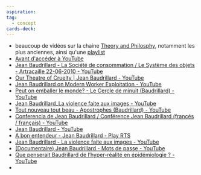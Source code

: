 ```yaml
---
aspiration: 
tag:
  - concept
cards-deck:
---
```

- beaucoup de vidéos sur la chaine [Theory and Philosphy](https://www.youtube.com/@TheoryPhilosophy/videos), notamment les plus anciennes, ainsi qu'une [playlist](https://youtube.com/playlist?list=PLWp2B7872lfdLq-N4tanKKRjQVGmsTq1S&si=TcY9PpP5s8vZ8qNV)
- [Avant d'accéder à YouTube](https://youtube.com/playlist?list=PLF0F40A6D83FF31E4&si=8SOq8sczml-1WHaP)
- [Jean Baudrillard - La Société de consommation / Le Système des objets - Artracaille 22-06-2010 - YouTube](https://youtu.be/foLncO8aCCk?si=ZOVYeu7wWXafQepJ)
- [Our Theatre of Cruelty | Jean Baudrillard - YouTube](https://youtu.be/_HAuzrIGt1A?si=KLS25fbnIRsv_Y7D)
- [Jean Baudrillard on Modern Worker Exploitation - YouTube](https://youtu.be/XHvtncWBrgY?si=EyXjbVE2nnHlMYjs)
- [Peut on emballer le monde? - Le Cercle de minuit (Baudrillard) - YouTube](https://youtu.be/6MqvqKPm8Y4?si=PoHaiMIEd7kirLRh)
- [Jean Baudrillard\_La violence faite aux images - YouTube](https://youtu.be/hlCaxiMzOPI?si=aihp2CfWDpxO2dEd)
- [Tout nouveau tout beau - Apostrophes (Baudrillard) - YouTube](https://youtu.be/gAI8LVv6-_0?si=dKmsOt69Xa7V5PY8)
- [Conferencia de Jean Baudrillard / Conférence Jean Baudrillard (francés / français) - YouTube](https://youtu.be/QZYKKGqm9SY?si=ms32TfFgO2WA6ZeP)
- [Jean Baudrillard - YouTube](https://youtu.be/sdUft25fdLI?si=JdbH7GGisKpi0iPf)
- [A bon entendeur - Jean Baudrillard - Play RTS](https://www.rts.ch/play/tv/a-bon-entendeur/video/jean-baudrillard?urn=urn:rts:video:3466802)
- [Jean Baudrillard - La violence faite aux images - YouTube](https://www.youtube.com/watch?v=xtDNrfTlRXM)
- [(Documentaire) Jean Baudrillard - Mots de passe - YouTube](https://www.youtube.com/watch?v=mQ-D629lLJk)
- [Que penserait Baudrillard de l’hyper-réalité en épidémiologie ? - YouTube](https://www.youtube.com/watch?v=5xvj-LFnlbQ)
- 